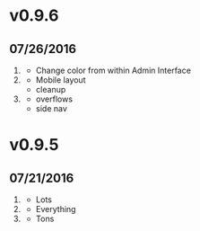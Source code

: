 # v0.9.6
## 07/26/2016

1. [](#new)
    * Change color from within Admin Interface
2. [](#improved)
    * Mobile layout
    * cleanup
3. [](#bugfix)
    * overflows
    * side nav

# v0.9.5
## 07/21/2016

1. [](#new)
    * Lots
2. [](#improved)
    * Everything
3. [](#bugfix)
    * Tons
